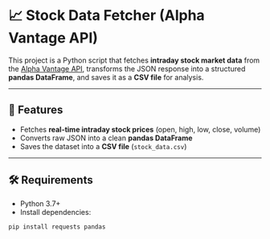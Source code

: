 # 📈 Stock Data Fetcher (Alpha Vantage API)

This project is a Python script that fetches **intraday stock market data** from the [Alpha Vantage API](https://www.alphavantage.co/), transforms the JSON response into a structured **pandas DataFrame**, and saves it as a **CSV file** for analysis.

---

## 🚀 Features
- Fetches **real-time intraday stock prices** (open, high, low, close, volume)  
- Converts raw JSON into a clean **pandas DataFrame**  
- Saves the dataset into a **CSV file** (`stock_data.csv`)  

---

## 🛠️ Requirements
- Python 3.7+  
- Install dependencies:
```bash
pip install requests pandas
